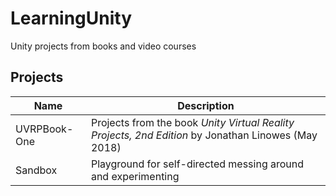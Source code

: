 # LearningUnity
Unity projects from books and video courses

## Projects
Name | Description
----|----
UVRPBook-One | Projects from the book *Unity Virtual Reality Projects, 2nd Edition* by Jonathan Linowes (May 2018)
Sandbox | Playground for self-directed messing around and experimenting
